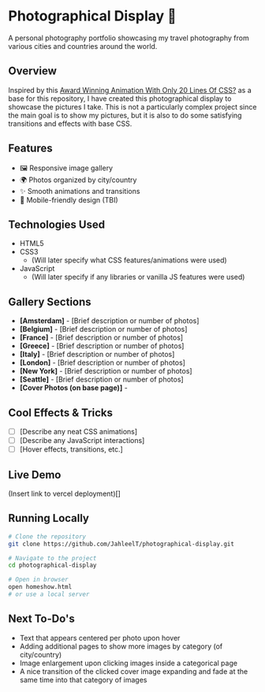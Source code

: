 # Photographical Display 📸

A personal photography portfolio showcasing my travel photography from various cities and countries around the world.

## Overview

Inspired by this [Award Winning Animation With Only 20 Lines Of CSS?](https://www.youtube.com/watch?v=PkADl0HubMY&t=169s&pp=ygUfYXdhcmQgd2lubmluZyBjc3MgY29kZSAyMCBsaW5lcw%3D%3D) as a base for this repository, I have created this photographical display to showcase the pictures I take. This is not a particularly complex project since the main goal is to show my pictures, but it is also to do some satisfying transitions and effects with base CSS. 

## Features

- 🖼️ Responsive image gallery
- 🌍 Photos organized by city/country
- ✨ Smooth animations and transitions
- 📱 Mobile-friendly design (TBI)

## Technologies Used

- HTML5
- CSS3
  - (Will later specify what CSS features/animations were used)
- JavaScript
  - (Will later specify if any libraries or vanilla JS features were used)

## Gallery Sections

- **[Amsterdam]** - [Brief description or number of photos]
- **[Belgium]** - [Brief description or number of photos]
- **[France]** - [Brief description or number of photos]
- **[Greece]** - [Brief description or number of photos]
- **[Italy]** - [Brief description or number of photos]
- **[London]** - [Brief description or number of photos]
- **[New York]** - [Brief description or number of photos]
- **[Seattle]** - [Brief description or number of photos]
- **[Cover Photos (on base page)]** - 

## Cool Effects & Tricks

- [ ] [Describe any neat CSS animations]
- [ ] [Describe any JavaScript interactions]
- [ ] [Hover effects, transitions, etc.]

## Live Demo

(Insert link to vercel deployment)[]

## Running Locally

```bash
# Clone the repository
git clone https://github.com/JahleelT/photographical-display.git

# Navigate to the project
cd photographical-display

# Open in browser
open homeshow.html
# or use a local server
```

## Next To-Do's
-  Text that appears centered per photo upon hover
-  Adding additional pages to show more images by category (of city/country)
-  Image enlargement upon clicking images inside a categorical page
-  A nice transition of the clicked cover image expanding and fade at the same time into that category of images